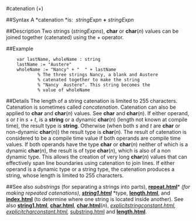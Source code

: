 
#catenation (+)

##Syntax
A *catenation *is:
 *stringExpn* **+** *stringExpn*

##Description
Two strings (*stringExpns*), **char** or **char**(*n*) values can be joined together (catenated) using the + operator. 

##Example

        var lastName, wholeName : string
        lastName := "Austere"
        wholeName := "Nancy" + "  " + lastName
                % The three strings Nancy, a blank and Austere
                % catenated together to make the string
                % "Nancy  Austere". This string becomes the
                % value of wholeName
##Details
The length of a string catenation is limited to 255 characters.
Catenation is sometimes called *concatenation*.
Catenation can also be applied to **char** and **char**(*n*) values. See **char** and **char**(*n*). If either operand, *s* or *t* in *s* + *t*, is a **string** or a dynamic **char**(*n*) (length not known at compile time), the result type is **string**. Otherwise (when both *s* and *t* are **char** or non-dynamic **char**(*n*)) the result type is **char**(*n*).
The result of catenation is considered to be a compile time value if both operands are compile time values.
If both operands have the type **char** or **char**(*n*) neither of which is a dynamic **char**(*n*), the result is of type **char**(*n*), which is also of a non dynamic type. This allows the creation of very long **char**(*n*) values that can effectively span line boundaries using catenation to join lines. If either operand is a dynamic type or a string type, the catenation produces a string, whose length is limited to 255 characters.

##See also
*substrings* (for separating a strings into parts), **[repeat.html](repeat)*** *(for making repeated catenations), **[string1.html](string)*** *type, **[length.html](length)**, and **[index.html](index)** (to determine where one string is located inside another).
See also **[string1.html](string)**, **[char.html](char)**, **[char.html](char)**(*n*), *[explicitstringconstant.html](explicitStringConstant),* *[explicitcharconstant.html](explicitCharConstant),* [substring.html](substring) and **[length.html](length)**.
